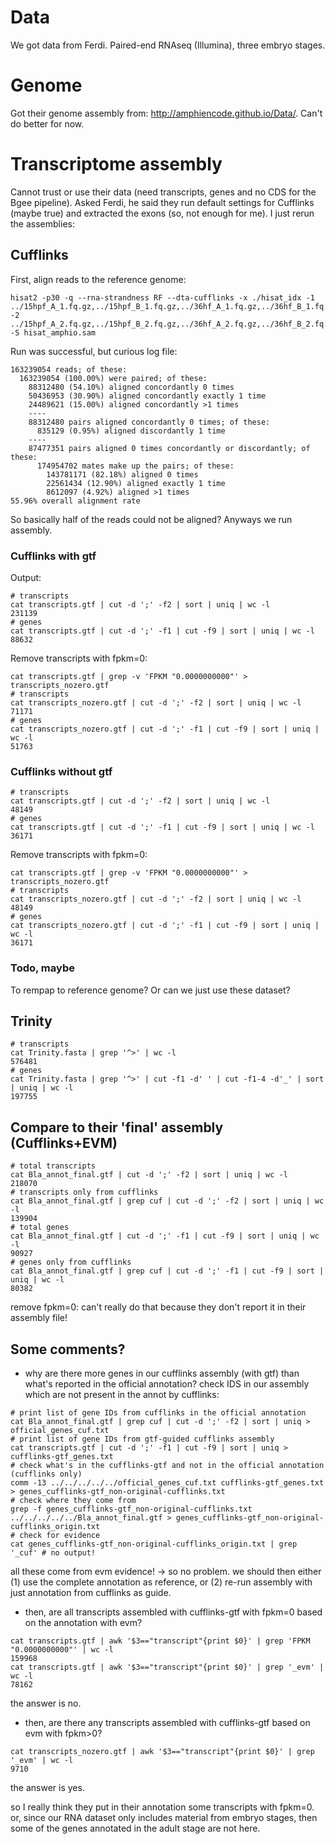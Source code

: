 # Data
We got data from Ferdi. Paired-end RNAseq (Illumina), three embryo stages.

# Genome
Got their genome assembly from: http://amphiencode.github.io/Data/. Can't do better for now. 

# Transcriptome assembly
Cannot trust or use their data (need transcripts, genes and no CDS for the Bgee pipeline). Asked Ferdi, he said they run default settings for Cufflinks (maybe true) and extracted the exons (so, not enough for me). I just rerun the assemblies: 

## Cufflinks 

First, align reads to the reference genome:
```
hisat2 -p30 -q --rna-strandness RF --dta-cufflinks -x ./hisat_idx -1 ../15hpf_A_1.fq.gz,../15hpf_B_1.fq.gz,../36hf_A_1.fq.gz,../36hf_B_1.fq.gz,../7hpf_A_1.fq.gz,../7hpf_B_1.fq.gz -2 ../15hpf_A_2.fq.gz,../15hpf_B_2.fq.gz,../36hf_A_2.fq.gz,../36hf_B_2.fq.gz,../7hpf_A_2.fq.gz,../7hpf_B_2.fq.gz -S hisat_amphio.sam
```

Run was successful, but curious log file:
```
163239054 reads; of these:
  163239054 (100.00%) were paired; of these:
    88312480 (54.10%) aligned concordantly 0 times
    50436953 (30.90%) aligned concordantly exactly 1 time
    24489621 (15.00%) aligned concordantly >1 times
    ----
    88312480 pairs aligned concordantly 0 times; of these:
      835129 (0.95%) aligned discordantly 1 time
    ----
    87477351 pairs aligned 0 times concordantly or discordantly; of these:
      174954702 mates make up the pairs; of these:
        143781171 (82.18%) aligned 0 times
        22561434 (12.90%) aligned exactly 1 time
        8612097 (4.92%) aligned >1 times
55.96% overall alignment rate
```

So basically half of the reads could not be aligned? Anyways we run assembly.

### Cufflinks with gtf

Output:

```
# transcripts
cat transcripts.gtf | cut -d ';' -f2 | sort | uniq | wc -l
231139
# genes
cat transcripts.gtf | cut -d ';' -f1 | cut -f9 | sort | uniq | wc -l
88632
```

Remove transcripts with fpkm=0:

```
cat transcripts.gtf | grep -v 'FPKM "0.0000000000"' > transcripts_nozero.gtf
# transcripts
cat transcripts_nozero.gtf | cut -d ';' -f2 | sort | uniq | wc -l
71171
# genes
cat transcripts_nozero.gtf | cut -d ';' -f1 | cut -f9 | sort | uniq | wc -l
51763
```

### Cufflinks without gtf

```
# transcripts
cat transcripts.gtf | cut -d ';' -f2 | sort | uniq | wc -l
48149
# genes
cat transcripts.gtf | cut -d ';' -f1 | cut -f9 | sort | uniq | wc -l
36171
```

Remove transcripts with fpkm=0:

```
cat transcripts.gtf | grep -v 'FPKM "0.0000000000"' > transcripts_nozero.gtf
# transcripts
cat transcripts_nozero.gtf | cut -d ';' -f2 | sort | uniq | wc -l
48149
# genes
cat transcripts_nozero.gtf | cut -d ';' -f1 | cut -f9 | sort | uniq | wc -l
36171
```

### Todo, maybe 

To rempap to reference genome? Or can we just use these dataset?

## Trinity

```
# transcripts 
cat Trinity.fasta | grep '^>' | wc -l 
576481
# genes
cat Trinity.fasta | grep '^>' | cut -f1 -d' ' | cut -f1-4 -d'_' | sort | uniq | wc -l
197755
```

## Compare to their 'final' assembly (Cufflinks+EVM)

```
# total transcripts
cat Bla_annot_final.gtf | cut -d ';' -f2 | sort | uniq | wc -l
218070
# transcripts only from cufflinks
cat Bla_annot_final.gtf | grep cuf | cut -d ';' -f2 | sort | uniq | wc -l
139904
# total genes
cat Bla_annot_final.gtf | cut -d ';' -f1 | cut -f9 | sort | uniq | wc -l
90927
# genes only from cufflinks
cat Bla_annot_final.gtf | grep cuf | cut -d ';' -f1 | cut -f9 | sort | uniq | wc -l
80382
```

remove fpkm=0: can't really do that because they don't report it in their assembly file!

## Some comments?

- why are there more genes in our cufflinks assembly (with gtf) than what's reported in the official annotation? check IDS in our assembly which are not present in the annot by cufflinks: 

```
# print list of gene IDs from cufflinks in the official annotation
cat Bla_annot_final.gtf | grep cuf | cut -d ';' -f2 | sort | uniq > official_genes_cuf.txt
# print list of gene IDs from gtf-guided cufflinks assembly
cat transcripts.gtf | cut -d ';' -f1 | cut -f9 | sort | uniq > cufflinks-gtf_genes.txt
# check what's in the cufflinks-gtf and not in the official annotation (cufflinks only)
comm -13 ../../../../../official_genes_cuf.txt cufflinks-gtf_genes.txt > genes_cufflinks-gtf_non-original-cufflinks.txt
# check where they come from 
grep -f genes_cufflinks-gtf_non-original-cufflinks.txt ../../../../../Bla_annot_final.gtf > genes_cufflinks-gtf_non-original-cufflinks_origin.txt
# check for evidence
cat genes_cufflinks-gtf_non-original-cufflinks_origin.txt | grep '_cuf' # no output!
```

all these come from evm evidence! -> so no problem. 
we should then either (1) use the complete annotation as reference, or (2) re-run assembly with just annotation from cufflinks as guide.

- then, are all transcripts assembled with cufflinks-gtf with fpkm=0 based on the annotation with evm?

```
cat transcripts.gtf | awk '$3=="transcript"{print $0}' | grep 'FPKM "0.0000000000"' | wc -l
159968
cat transcripts.gtf | awk '$3=="transcript"{print $0}' | grep '_evm' | wc -l
78162
```

the answer is no. 

- then, are there any transcripts assembled with cufflinks-gtf based on evm with fpkm>0? 

```
cat transcripts_nozero.gtf | awk '$3=="transcript"{print $0}' | grep '_evm' | wc -l
9710
```

the answer is yes. 

so I really think they put in their annotation some transcripts with fpkm=0. or, since our RNA dataset only includes material from embryo stages, then some of the genes annotated in the adult stage are not here. 
